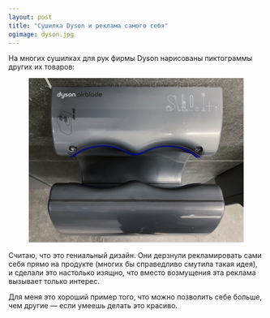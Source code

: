 ```yaml
---
layout: post
title: "Сушилка Dyson и реклама самого себя"
ogimage: dyson.jpg
---
```


На многих сушилках для рук фирмы Dyson нарисованы пиктограммы других их товаров:

<figure class="figure--shadow">
  <img src="/i/blog/dyson/dyson.jpg" alt="Сушилка Dyson">
</figure>

Считаю, что это гениальный дизайн. Они дерзнули рекламировать сами себя прямо на продукте (многих бы справедливо смутила такая идея), и сделали это настолько изящно, что вместо возмущения эта реклама вызывает только интерес.

Для меня это хороший пример того, что можно позволить себе больше, чем другие — если умеешь делать это красиво.
